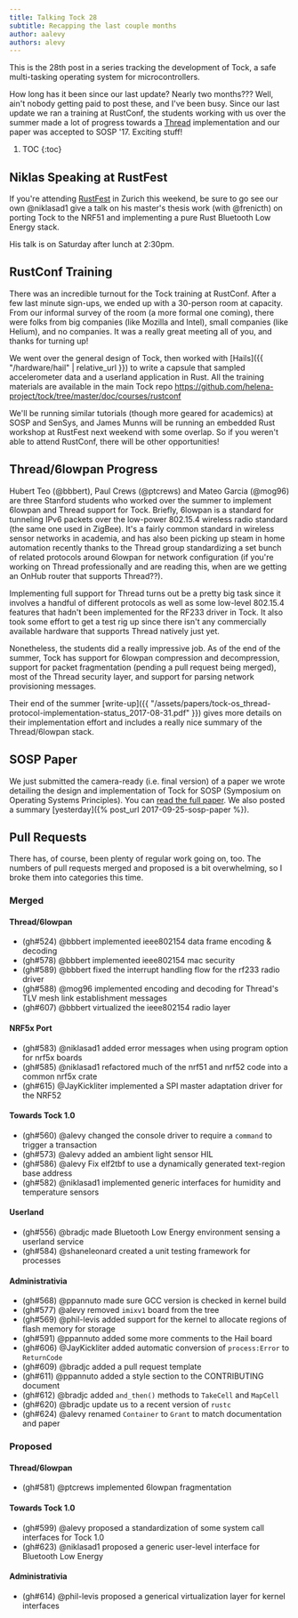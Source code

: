 ```yaml
---
title: Talking Tock 28
subtitle: Recapping the last couple months
author: aalevy
authors: alevy
---
```


This is the 28th post in a series tracking the development of Tock, a
safe multi-tasking operating system for microcontrollers.

How long has it been since our last update? Nearly two months??? Well, ain't
nobody getting paid to post these, and I've been busy. Since our last update we
ran a training at RustConf, the students working with us over the summer made a
lot of progress towards a [Thread](http://threadgroup.org) implementation and
our paper was accepted to SOSP '17. Exciting stuff!

1. TOC
{:toc}

## Niklas Speaking at RustFest

If you're attending [RustFest](http://zurich.rustfest.eu/) in Zurich this weekend, be sure to go see our
own @niklasad1 give a talk on his master's thesis work (with @frenicth) on
porting Tock to the NRF51 and implementing a pure Rust Bluetooth Low Energy
stack.

His talk is on Saturday after lunch at 2:30pm.

## RustConf Training

There was an incredible turnout for the Tock training at RustConf. After a few
last minute sign-ups, we ended up with a 30-person room at capacity. From our
informal survey of the room (a more formal one coming), there were folks from
big companies (like Mozilla and Intel), small companies (like Helium), and no
companies. It was a really great meeting all of you, and thanks for turning
up!

We went over the general design of Tock, then worked with [Hails]({{
  "/hardware/hail" | relative_url }}) to write a capsule that sampled
accelerometer data and a userland application in Rust. All the training
materials are available in the main Tock repo
<https://github.com/helena-project/tock/tree/master/doc/courses/rustconf>

We'll be running similar tutorials (though more geared for academics) at SOSP
and SenSys, and James Munns will be running an embedded Rust workshop at
RustFest next weekend with some overlap. So if you weren't able to attend
RustConf, there will be other opportunities!

## Thread/6lowpan Progress

Hubert Teo (@bbbert), Paul Crews (@ptcrews) and Mateo Garcia (@mog96) are three
Stanford students who worked over the summer to implement 6lowpan and Thread
support for Tock. Briefly, 6lowpan is a standard for tunneling IPv6 packets
over the low-power 802.15.4 wireless radio standard (the same one used in
ZigBee). It's a fairly common standard in wireless sensor networks in
academia, and has also been picking up steam in home automation recently
thanks to the Thread group standardizing a set bunch of related protocols
around 6lowpan for network configuration (if you're working on Thread
professionally and are reading this, when are we getting an OnHub router that
supports Thread??).

Implementing full support for Thread turns out be a pretty big task
since it involves a handful of different protocols as well as some low-level
802.15.4 features that hadn't been implemented for the RF233 driver in Tock. It
also took some effort to get a test rig up since there isn't any commercially
available hardware that supports Thread natively just yet.

Nonetheless, the students did a really impressive job. As of the end of the
summer, Tock has support for 6lowpan compression and decompression, support for
packet fragmentation (pending a pull request being merged), most of the Thread
security layer, and support for parsing network provisioning messages.

Their end of the summer [write-up]({{
  "/assets/papers/tock-os_thread-protocol-implementation-status_2017-08-31.pdf"
  }}) gives more details on their implementation effort and includes a really
nice summary of the Thread/6lowpan stack.

## SOSP Paper

We just submitted the camera-ready (i.e. final version) of a paper we wrote
detailing the design and implementation of Tock for SOSP (Symposium on
Operating Systems Principles). You can [read the full
paper](/assets/papers/tock-sosp2017.pdf). We also posted a summary
[yesterday]({% post_url 2017-09-25-sosp-paper %}).

## Pull Requests

There has, of course, been plenty of regular work going on, too. The numbers of
pull requests merged and proposed is a bit overwhelming, so I broke them into
categories this time.

### Merged

#### Thread/6lowpan

  * (gh#524) @bbbert implemented ieee802154 data frame encoding & decoding
  * (gh#578) @bbbert implemented ieee802154 mac security
  * (gh#589) @bbbert fixed the interrupt handling flow for the rf233 radio driver
  * (gh#588) @mog96 implemented encoding and decoding for Thread's TLV mesh link establishment messages
  * (gh#607) @bbbert virtualized the ieee802154 radio layer

#### NRF5x Port

  * (gh#583) @niklasad1 added error messages when using program option for nrf5x boards
  * (gh#585) @niklasad1 refactored much of the nrf51 and nrf52 code into a common nrf5x crate
  * (gh#615) @JayKickliter implemented a SPI master adaptation driver for the NRF52

#### Towards Tock 1.0

  * (gh#560) @alevy changed the console driver to require a `command` to trigger a transaction
  * (gh#573) @alevy added an ambient light sensor HIL
  * (gh#586) @alevy Fix elf2tbf to use a dynamically generated text-region base address
  * (gh#582) @niklasad1 implemented generic interfaces for humidity and temperature sensors

#### Userland

  * (gh#556) @bradjc made Bluetooth Low Energy environment sensing a userland service
  * (gh#584) @shaneleonard created a unit testing framework for processes

#### Administrativia

  * (gh#568) @ppannuto made sure GCC version is checked in kernel build
  * (gh#577) @alevy removed `imixv1` board from the tree
  * (gh#569) @phil-levis added support for the kernel to allocate regions of flash memory for storage
  * (gh#591) @ppannuto added some more comments to the Hail board
  * (gh#606) @JayKickliter added automatic conversion of `process:Error` to `ReturnCode`
  * (gh#609) @bradjc added a pull request template
  * (gh#611) @ppannuto added a style section to the CONTRIBUTING document
  * (gh#612) @bradjc added `and_then()` methods to `TakeCell` and `MapCell`
  * (gh#620) @bradjc update us to a recent version of `rustc`
  * (gh#624) @alevy renamed `Container` to `Grant` to match documentation and paper

### Proposed

#### Thread/6lowpan

  * (gh#581) @ptcrews implemented 6lowpan fragmentation

#### Towards Tock 1.0

  * (gh#599) @alevy proposed a standardization of some system call interfaces for Tock 1.0
  * (gh#623) @niklasad1 proposed a generic user-level interface for Bluetooth Low Energy

#### Administrativia

  * (gh#614) @phil-levis proposed a generical virtualization layer for kernel interfaces

